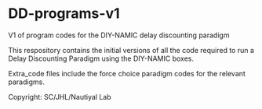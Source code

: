 # DD-programs-v1
V1 of program codes for the DIY-NAMIC delay discounting paradigm 

This respository contains the initial versions of all the code required to run a Delay Discounting Paradigm using the DIY-NAMIC boxes.

Extra_code files include the force choice paradigm codes for the relevant paradigms.

Copyright: SC/JHL/Nautiyal Lab
